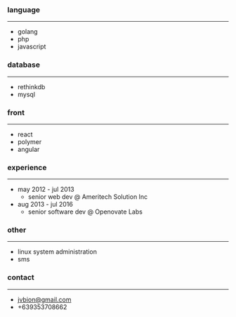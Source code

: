 ### language
***
- golang
- php
- javascript

### database
***
- rethinkdb
- mysql
  
### front
***
- react
- polymer
- angular
  
### experience
***
- may 2012 - jul 2013
	- senior web dev @ Ameritech Solution Inc
- aug 2013 - jul 2016
	- senior software dev @ Openovate Labs

### other
***
- linux system administration
- sms

### contact
***
- jvbion@gmail.com
- +639353708662
